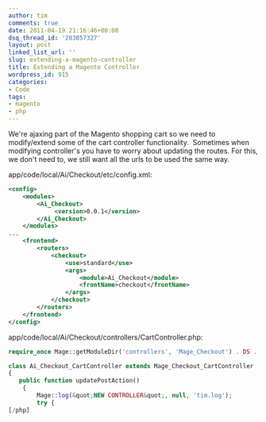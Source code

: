 ```yaml
---
author: tim
comments: true
date: 2011-04-19 21:16:46+00:00
dsq_thread_id: '283857327'
layout: post
linked_list_url: ''
slug: extending-a-magento-controller
title: Extending a Magento Controller
wordpress_id: 915
categories:
- Code
tags:
- magento
- php
---
```


We're ajaxing part of the Magento shopping cart so we need to modify/extend some of the cart controller functionality.  Sometimes when modifying controller's you have to worry about updating the routes. For this, we don't need to, we still want all the urls to be used the same way.

app/code/local/Ai/Checkout/etc/config.xml:

```XML
<config>
    <modules>
        <Ai_Checkout>
             <version>0.0.1</version>
        </Ai_Checkout>
    </modules>
...
    <frontend>
        <routers>
            <checkout>
                <use>standard</use>
                <args>
                    <module>Ai_Checkout</module>
                    <frontName>checkout</frontName>
                </args>
            </checkout>
        </routers>
    </frontend>    
</config>
```

app/code/local/Ai/Checkout/controllers/CartController.php:

```PHP
require_once Mage::getModuleDir('controllers', 'Mage_Checkout') . DS . 'CartController.php';

class Ai_Checkout_CartController extends Mage_Checkout_CartController
{
   public function updatePostAction()
    {
    	Mage::log(&quot;NEW CONTROLLER&quot;, null, 'tim.log');
        try {
[/php]